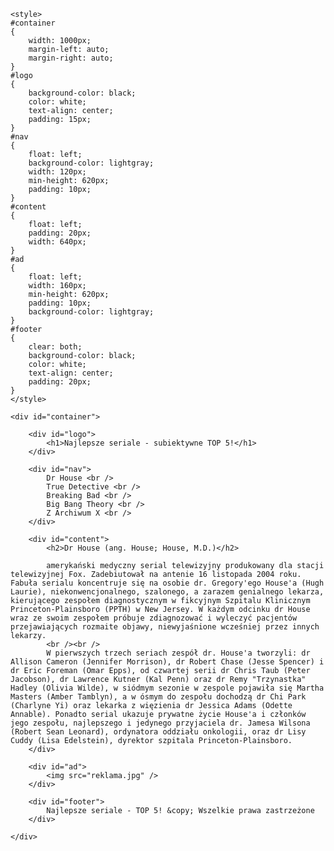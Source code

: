 <!DOCTYPE HTML>
<html lang="pl">
<head>
	<meta charset="utf-8" />
	<title>Najlepsze seriale - subiektywne TOP 5!</title>
	<meta name="description" content="Serwis prezentuje subiektywne top 5 seriali telewizyjnych. Sprawdź, czy znasz je wszystkie" />
	<meta name="keywords" content="top 5, serial, seriale, najlepsze, ciekawe, oglądaj, kinomaniak" />
	<meta http-equiv="X-UA-Compatible" content="IE=edge,chrome=1" />
	
	<style>
	#container
	{
		width: 1000px;
		margin-left: auto;
		margin-right: auto;
	}
	#logo
	{
		background-color: black;
		color: white;
		text-align: center;
		padding: 15px;
	}
	#nav
	{
		float: left;
		background-color: lightgray;
		width: 120px;
		min-height: 620px;
		padding: 10px;
	}
	#content
	{
		float: left;
		padding: 20px;
		width: 640px;
	}
	#ad
	{
		float: left;
		width: 160px;
		min-height: 620px;
		padding: 10px;
		background-color: lightgray;
	}
	#footer
	{
		clear: both;
		background-color: black;
		color: white;
		text-align: center;
		padding: 20px;
	}	
	</style>

</head>

<body>

	<div id="container">
	
		<div id="logo">
			<h1>Najlepsze seriale - subiektywne TOP 5!</h1>
		</div>
	
		<div id="nav">
			Dr House <br />
			True Detective <br />
			Breaking Bad <br />
			Big Bang Theory <br />
			Z Archiwum X <br />
		</div>
		
		<div id="content">
			<h2>Dr House (ang. House; House, M.D.)</h2>
			
			amerykański medyczny serial telewizyjny produkowany dla stacji telewizyjnej Fox. Zadebiutował na antenie 16 listopada 2004 roku. Fabuła serialu koncentruje się na osobie dr. Gregory'ego House'a (Hugh Laurie), niekonwencjonalnego, szalonego, a zarazem genialnego lekarza, kierującego zespołem diagnostycznym w fikcyjnym Szpitalu Klinicznym Princeton-Plainsboro (PPTH) w New Jersey. W każdym odcinku dr House wraz ze swoim zespołem próbuje zdiagnozować i wyleczyć pacjentów przejawiających rozmaite objawy, niewyjaśnione wcześniej przez innych lekarzy. 
			<br /><br />			
			W pierwszych trzech seriach zespół dr. House'a tworzyli: dr Allison Cameron (Jennifer Morrison), dr Robert Chase (Jesse Spencer) i dr Eric Foreman (Omar Epps), od czwartej serii dr Chris Taub (Peter Jacobson), dr Lawrence Kutner (Kal Penn) oraz dr Remy "Trzynastka" Hadley (Olivia Wilde), w siódmym sezonie w zespole pojawiła się Martha Masters (Amber Tamblyn), a w ósmym do zespołu dochodzą dr Chi Park (Charlyne Yi) oraz lekarka z więzienia dr Jessica Adams (Odette Annable). Ponadto serial ukazuje prywatne życie House'a i członków jego zespołu, najlepszego i jedynego przyjaciela dr. Jamesa Wilsona (Robert Sean Leonard), ordynatora oddziału onkologii, oraz dr Lisy Cuddy (Lisa Edelstein), dyrektor szpitala Princeton‑Plainsboro.
		</div>
		
		<div id="ad">
			<img src="reklama.jpg" />
		</div>
		
		<div id="footer">
			Najlepsze seriale - TOP 5! &copy; Wszelkie prawa zastrzeżone
		</div>
	
	</div>

</body>
</html>
